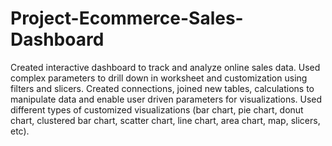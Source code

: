 # Project-Ecommerce-Sales-Dashboard
Created interactive dashboard to track and analyze online sales data.
Used complex parameters to drill down in worksheet and customization using filters and slicers.
Created connections, joined new tables, calculations to manipulate data and enable user driven parameters for visualizations.
Used different types of customized visualizations (bar chart, pie chart, donut chart, clustered bar chart, scatter chart, line chart, area chart, map, slicers, etc).




